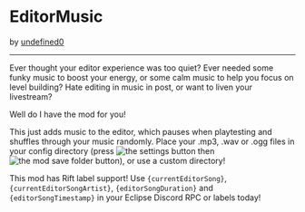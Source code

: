 # EditorMusic
by [undefined0](user:13351341)

---

Ever thought your editor experience was too quiet?
Ever needed some funky music to boost your energy, or some calm music to help you focus on level building?
Hate editing in music in post, or want to liven your livestream?

Well do I have the mod for you!

This just adds music to the editor, which pauses when playtesting and shuffles through your music randomly. Place your .mp3, .wav or .ogg files in your config directory (press ![the settings button](frame:geode.loader/settings.png?scale=0.375) then ![the mod save folder button](undefined0.editormusic/geode-folder.png?scale=0.6)), or use a custom directory!


This mod has Rift label support! Use `{currentEditorSong}`, `{currentEditorSongArtist}`, `{editorSongDuration}` and `{editorSongTimestamp}` in your Eclipse Discord RPC or labels today!
